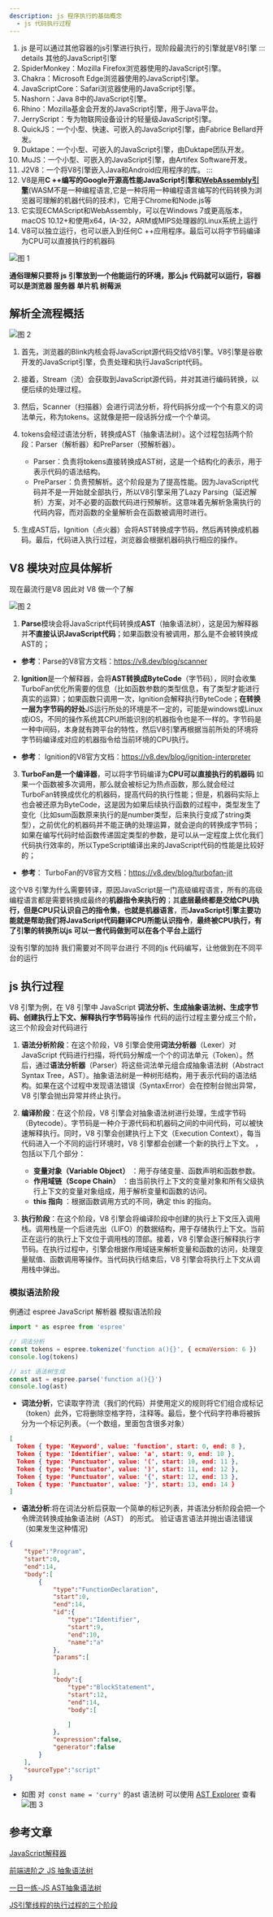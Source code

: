 ```yaml
---
description: js 程序执行的基础概念
  - js 代码执行过程
---
```

1. js 是可以通过其他容器的js引擎进行执行，现阶段最流行的引擎就是V8引擎
::: details 其他的JavaScript引擎
1. SpiderMonkey：Mozilla Firefox浏览器使用的JavaScript引擎。
2. Chakra：Microsoft Edge浏览器使用的JavaScript引擎。
3. JavaScriptCore：Safari浏览器使用的JavaScript引擎。
4. Nashorn：Java 8中的JavaScript引擎。
5. Rhino：Mozilla基金会开发的JavaScript引擎，用于Java平台。
6. JerryScript：专为物联网设备设计的轻量级JavaScript引擎。
7. QuickJS：一个小型、快速、可嵌入的JavaScript引擎，由Fabrice Bellard开发。
8. Duktape：一个小型、可嵌入的JavaScript引擎，由Duktape团队开发。
9. MuJS：一个小型、可嵌入的JavaScript引擎，由Artifex Software开发。
10. J2V8：一个将V8引擎嵌入Java和Android应用程序的库。
:::
2. V8是用**C ++编写的Google开源高性能JavaScript引擎和[WebAssembly引擎](https://www.jianshu.com/p/e4d002780cf8)**(WASM不是一种编程语言,它是一种将用一种编程语言编写的代码转换为浏览器可理解的机器代码的技术)，它用于Chrome和Node.js等
3. 它实现ECMAScript和WebAssembly，可以在Windows 7或更高版本，macOS 10.12+和使用x64，IA-32，ARM或MIPS处理器的Linux系统上运行
4. V8可以独立运行，也可以嵌入到任何C ++应用程序。最后可以将字节码编译为CPU可以直接执行的机器码

![图 1](/images/59a7340e51861e59614ebb4e77a5edb350c47415cec8331ad0baf39cacf8b046.png)  

**通俗理解只要将 js 引擎放到一个他能运行的环境，那么js 代码就可以运行，容器可以是浏览器 服务器 单片机 树莓派**
## 解析全流程概括

![图 2](/images/8d93c077b1a43b015610dad65f3baf0ac293ab77df01e3f058bacc8ce7cfbee7.png)  


1. 首先，浏览器的Blink内核会将JavaScript源代码交给V8引擎。V8引擎是谷歌开发的JavaScript引擎，负责处理和执行JavaScript代码。

2. 接着，Stream（流）会获取到JavaScript源代码，并对其进行编码转换，以便后续的处理过程。

3. 然后，Scanner（扫描器）会进行词法分析，将代码拆分成一个个有意义的词法单元，称为tokens。这就像是把一段话拆分成一个个单词。

4. tokens会经过语法分析，转换成AST（抽象语法树）。这个过程包括两个阶段：Parser（解析器）和PreParser（预解析器）。
   - Parser：负责将tokens直接转换成AST树，这是一个结构化的表示，用于表示代码的语法结构。
   - PreParser：负责预解析。这个阶段是为了提高性能。因为JavaScript代码并不是一开始就全部执行，所以V8引擎采用了Lazy Parsing（延迟解析）方案，对不必要的函数代码进行预解析。这意味着先解析急需执行的代码内容，而对函数的全量解析会在函数被调用时进行。

5. 生成AST后，Ignition（点火器）会将AST转换成字节码，然后再转换成机器码。最后，代码进入执行过程，浏览器会根据机器码执行相应的操作。
##  V8 模块对应具体解析

现在最流行是V8 因此对 V8 做一个了解

![图 2](/images/3175face53788113883d382bf6354fbc4e175d806c65c0fdc98326d1a1802d93.png) 


1. **Parse**模块会将JavaScript代码转换成**AST**（抽象语法树），这是因为解释器并**不直接认识JavaScript代码**；如果函数没有被调用，那么是不会被转换成AST的；
 * **参考**：Parse的V8官方文档：https://v8.dev/blog/scanner

2. **Ignition**是一个解释器，会将**AST转换成ByteCode**（字节码），同时会收集TurboFan优化所需要的信息（比如函数参数的类型信息，有了类型才能进行真实的运算）；如果函数只调用一次，Ignition会解释执行ByteCode；**在转换一层为字节码的好处**JS运行所处的环境是不一定的，可能是windows或Linux或iOS，不同的操作系统其CPU所能识别的机器指令也是不一样的。字节码是一种中间码，本身就有跨平台的特性，然后V8引擎再根据当前所处的环境将字节码编译成对应的机器指令给当前环境的CPU执行。

 * **参考**： Ignition的V8官方文档：https://v8.dev/blog/ignition-interpreter

3. **TurboFan是一个编译器**，可以将字节码编译为**CPU可以直接执行的机器码** 如果一个函数被多次调用，那么就会被标记为热点函数，那么就会经过TurboFan转换成优化的机器码，提高代码的执行性能；但是，机器码实际上也会被还原为ByteCode，这是因为如果后续执行函数的过程中，类型发生了变化（比如sum函数原来执行的是number类型，后来执行变成了string类型），之前优化的机器码并不能正确的处理运算，就会逆向的转换成字节码；如果在编写代码时给函数传递固定类型的参数，是可以从一定程度上优化我们代码执行效率的，所以TypeScript编译出来的JavaScript代码的性能是比较好的；

 * **参考**：  TurboFan的V8官方文档：https://v8.dev/blog/turbofan-jit

这个V8 引擎为什么需要转译，原因JavaScript是一门高级编程语言，所有的高级编程语言都是需要转换成最终的**机器指令来执行的**；其**底层最终都是交给CPU执行，但是CPU只认识自己的指令集，也就是机器语言**，而**JavaScript引擎主要功能就是帮助我们将JavaScript代码翻译CPU所能认识指令**，**最终被CPU执行，有了引擎的转换所以js 可以一套代码做到可以在各个平台上运行**

没有引擎的加持 我们需要对不同平台进行 不同的js 代码编写，让他做到在不同平台的运行
## js 执行过程



V8 引擎为例，在 V8 引擎中 JavaScript **词法分析、生成抽象语法树、生成字节码、创建执行上下文、解释执行字节码**等操作 代码的运行过程主要分成三个阶，这三个阶段会对代码进行 


1. **语法分析阶段**：在这个阶段，V8 引擎会使用**词法分析器**（Lexer）对 JavaScript 代码进行扫描，将代码分解成一个个的词法单元（Token）。然后，通过**语法分析器**（Parser）将这些词法单元组合成抽象语法树（Abstract Syntax Tree，AST）。抽象语法树是一种树形结构，用于表示代码的语法结构。如果在这个过程中发现语法错误（SyntaxError）会在控制台抛出异常，V8 引擎会抛出异常并终止执行。

2. **编译阶段**：在这个阶段，V8 引擎会对抽象语法树进行处理，生成字节码（Bytecode）。字节码是一种介于源代码和机器码之间的中间代码，可以被快速解释执行。同时，V8 引擎会创建执行上下文（Execution Context），每当代码进入一个不同的运行环境时，V8 引擎都会创建一个新的执行上下文。
，包括以下几个部分：
   * **变量对象（Variable Object）** ：用于存储变量、函数声明和函数参数。
   * **作用域链（Scope Chain）** ：由当前执行上下文的变量对象和所有父级执行上下文的变量对象组成，用于解析变量和函数的访问。
   * **this 指向** ：根据函数调用方式的不同，确定 this 的指向。
  
3. **执行阶段**：在这个阶段，V8 引擎会将编译阶段中创建的执行上下文压入调用栈。调用栈是一个后进先出（LIFO）的数据结构，用于存储执行上下文。当前正在运行的执行上下文位于调用栈的顶部。接着，V8 引擎会逐行解释执行字节码。在执行过程中，引擎会根据作用域链来解析变量和函数的访问，处理变量赋值、函数调用等操作。当代码执行结束后，V8 引擎会将执行上下文从调用栈中弹出。

 



### 模拟语法阶段
例通过 espree JavaScript 解析器 模拟语法阶段

~~~js
import * as espree from 'espree'

// 词法分析
const tokens = espree.tokenize('function a(){}', { ecmaVersion: 6 })
console.log(tokens)

// ast 语法树生成
const ast = espree.parse('function a(){}')
console.log(ast)
~~~

* **词法分析**，它读取字符流（我们的代码）并使用定义的规则将它们组合成标记（token）此外，它将删除空格字符，注释等。最后，整个代码字符串将被拆分为一个标记列表。（一个数组，里面包含很多对象）
~~~json
[
  Token { type: 'Keyword', value: 'function', start: 0, end: 8 },
  Token { type: 'Identifier', value: 'a', start: 9, end: 10 },
  Token { type: 'Punctuator', value: '(', start: 10, end: 11 },
  Token { type: 'Punctuator', value: ')', start: 11, end: 12 },
  Token { type: 'Punctuator', value: '{', start: 12, end: 13 },
  Token { type: 'Punctuator', value: '}', start: 13, end: 14 }
]
~~~
* **语法分析**:将在词法分析后获取一个简单的标记列表，并语法分析阶段会把一个令牌流转换成抽象语法树（AST） 的形式。 验证语言语法并抛出语法错误（如果发生这种情况)

~~~json
{
    "type":"Program",
    "start":0,
    "end":14,
    "body":[
        {
            "type":"FunctionDeclaration",
            "start":0,
            "end":14,
            "id":{
                "type":"Identifier",
                "start":9,
                "end":10,
                "name":"a"
            },
            "params":[

            ],
            "body":{
                "type":"BlockStatement",
                "start":12,
                "end":14,
                "body":[

                ]
            },
            "expression":false,
            "generator":false
        }
    ],
    "sourceType":"script"
}
~~~

* 如图 对` const name = 'curry'` 的ast 语法树 可以使用 [AST Explorer](https://astexplorer.net/) 查看
![图 3](/images/0e8f7b30b63456cc305d6b9b76839e282117040a62c267357e9082b25f13c4d2.png)  









## 参考文章
[JavaScript解释器](https://javascript.ruanyifeng.com/advanced/interpreter.html)

[前端进阶之 JS 抽象语法树](https://juejin.cn/post/6844903650670673933#heading-2)

[一日一练-JS AST抽象语法树](https://jobbym.github.io/2018/12/12/%E4%B8%80%E6%97%A5%E4%B8%80%E7%BB%83-JS-AST%E6%8A%BD%E8%B1%A1%E8%AF%AD%E6%B3%95%E6%A0%91/)

[JS引擎线程的执行过程的三个阶段](https://juejin.cn/post/6844903788629721096)









